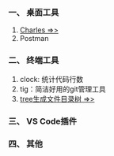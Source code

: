 ### 一、 桌面工具
1. [Charles =>>](./Charles.md)
2. Postman

### 二、 终端工具
1. clock: 统计代码行数
2. tig：简洁好用的git管理工具
3. [tree生成文件目录树 =>>](./Tree.md)

### 三、 VS Code插件

### 四、 其他
